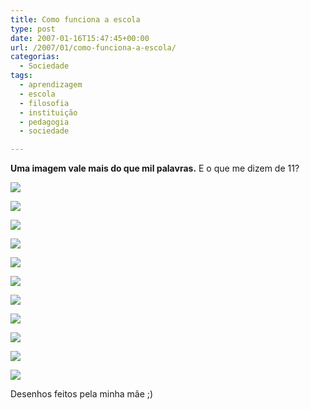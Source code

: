 ```yaml
---
title: Como funciona a escola
type: post
date: 2007-01-16T15:47:45+00:00
url: /2007/01/como-funciona-a-escola/
categorias:
  - Sociedade
tags:
  - aprendizagem
  - escola
  - filosofia
  - instituição
  - pedagogia
  - sociedade

---
```

**Uma imagem vale mais do que mil palavras.** E o que me dizem de 11?

![](/wp-content/uploads/2007/01/escola/escola001.jpg)

![](/wp-content/uploads/2007/01/escola/escola002.jpg)

![](/wp-content/uploads/2007/01/escola/escola003.jpg)

![](/wp-content/uploads/2007/01/escola/escola004.jpg)

![](/wp-content/uploads/2007/01/escola/escola005.jpg)

![](/wp-content/uploads/2007/01/escola/escola006.jpg)

![](/wp-content/uploads/2007/01/escola/escola007.jpg)

![](/wp-content/uploads/2007/01/escola/escola008.jpg)

![](/wp-content/uploads/2007/01/escola/escola009.jpg)

![](/wp-content/uploads/2007/01/escola/escola010.jpg)

![](/wp-content/uploads/2007/01/escola/escola011.jpg)

Desenhos feitos pela minha mãe ;)

